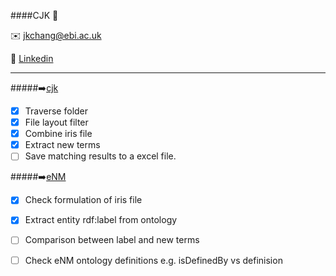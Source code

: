####CJK :speech_balloon:

:envelope: jkchang@ebi.ac.uk

:link: [Linkedin](https://uk.linkedin.com/in/jiakang-chang-6459849a) 

--------
#####:arrow_right:[cjk](https://github.com/JKChang2015/CJK/tree/master/src/main/java/com/github/cjk)
- [x] Traverse folder
- [x] File layout filter
- [x] Combine iris file
- [x] Extract new terms
- [ ] Save matching results to a excel file.

#####:arrow_right:[eNM](https://github.com/JKChang2015/CJK/tree/master/src/main/java/com/github/eNM)
- [x] Check formulation of iris file
- [x] Extract entity rdf:label from ontology
- [ ] Comparison between label and new terms
- [ ] Check eNM ontology definitions e.g. isDefinedBy vs definision

